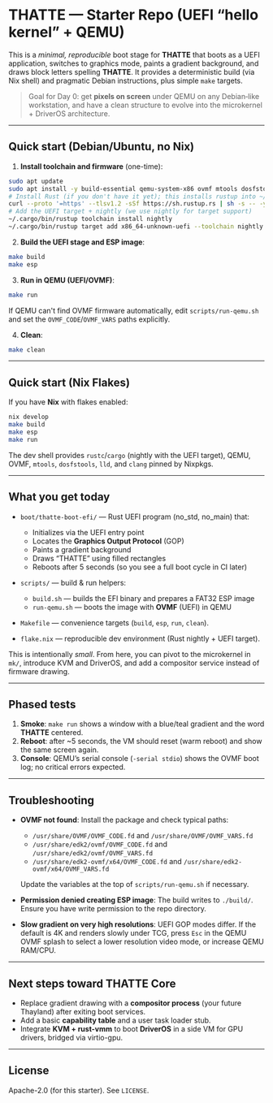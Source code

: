 # THATTE — Starter Repo (UEFI “hello kernel” + QEMU)

This is a *minimal, reproducible* boot stage for **THATTE** that boots as a UEFI application,
switches to graphics mode, paints a gradient background, and draws block letters spelling **THATTE**.
It provides a deterministic build (via Nix shell) and pragmatic Debian instructions, plus simple `make` targets.

> Goal for Day 0: get **pixels on screen** under QEMU on any Debian‑like workstation, and have a clean
> structure to evolve into the microkernel + DriverOS architecture.

---

## Quick start (Debian/Ubuntu, no Nix)

1. **Install toolchain and firmware** (one-time):

```bash
sudo apt update
sudo apt install -y build-essential qemu-system-x86 ovmf mtools dosfstools llvm lld clang make curl
# Install Rust (if you don't have it yet); this installs rustup into ~/.cargo
curl --proto '=https' --tlsv1.2 -sSf https://sh.rustup.rs | sh -s -- -y
# Add the UEFI target + nightly (we use nightly for target support)
~/.cargo/bin/rustup toolchain install nightly
~/.cargo/bin/rustup target add x86_64-unknown-uefi --toolchain nightly
```

2. **Build the UEFI stage and ESP image**:

```bash
make build
make esp
```

3. **Run in QEMU (UEFI/OVMF)**:

```bash
make run
```

If QEMU can't find OVMF firmware automatically, edit `scripts/run-qemu.sh` and set the `OVMF_CODE`/`OVMF_VARS` paths explicitly.

4. **Clean**:

```bash
make clean
```

---

## Quick start (Nix Flakes)

If you have **Nix** with flakes enabled:

```bash
nix develop
make build
make esp
make run
```

The dev shell provides `rustc`/`cargo` (nightly with the UEFI target), QEMU, OVMF, `mtools`, `dosfstools`, `lld`, and `clang` pinned by Nixpkgs.

---

## What you get today

- `boot/thatte-boot-efi/` — Rust UEFI program (no_std, no_main) that:
  - Initializes via the UEFI entry point
  - Locates the **Graphics Output Protocol** (GOP)
  - Paints a gradient background
  - Draws “THATTE” using filled rectangles
  - Reboots after 5 seconds (so you see a full boot cycle in CI later)

- `scripts/` — build & run helpers:
  - `build.sh` — builds the EFI binary and prepares a FAT32 ESP image
  - `run-qemu.sh` — boots the image with **OVMF** (UEFI) in QEMU

- `Makefile` — convenience targets (`build`, `esp`, `run`, `clean`).

- `flake.nix` — reproducible dev environment (Rust nightly + UEFI target).

This is intentionally *small*. From here, you can pivot to the microkernel in `mk/`,
introduce KVM and DriverOS, and add a compositor service instead of firmware drawing.

---

## Phased tests

1. **Smoke**: `make run` shows a window with a blue/teal gradient and the word **THATTE** centered.
2. **Reboot**: after ~5 seconds, the VM should reset (warm reboot) and show the same screen again.
3. **Console**: QEMU’s serial console (`-serial stdio`) shows the OVMF boot log; no critical errors expected.

---

## Troubleshooting

- **OVMF not found**: Install the package and check typical paths:

  - `/usr/share/OVMF/OVMF_CODE.fd` and `/usr/share/OVMF/OVMF_VARS.fd`
  - `/usr/share/edk2/ovmf/OVMF_CODE.fd` and `/usr/share/edk2/ovmf/OVMF_VARS.fd`
  - `/usr/share/edk2-ovmf/x64/OVMF_CODE.fd` and `/usr/share/edk2-ovmf/x64/OVMF_VARS.fd`

  Update the variables at the top of `scripts/run-qemu.sh` if necessary.

- **Permission denied creating ESP image**: The build writes to `./build/`. Ensure you have write permission to the repo directory.

- **Slow gradient on very high resolutions**: UEFI GOP modes differ. If the default is 4K and renders slowly under TCG,
  press `Esc` in the QEMU OVMF splash to select a lower resolution video mode, or increase QEMU RAM/CPU.

---

## Next steps toward THATTE Core

- Replace gradient drawing with a **compositor process** (your future Thayland) after exiting boot services.
- Add a basic **capability table** and a user task loader stub.
- Integrate **KVM + rust-vmm** to boot **DriverOS** in a side VM for GPU drivers, bridged via virtio-gpu.

---

## License

Apache-2.0 (for this starter). See `LICENSE`.
